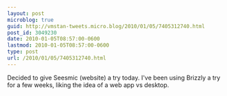 ```yaml
---
layout: post
microblog: true
guid: http://vmstan-tweets.micro.blog/2010/01/05/7405312740.html
post_id: 3049230
date: 2010-01-05T08:57:00-0600
lastmod: 2010-01-05T08:57:00-0600
type: post
url: /2010/01/05/7405312740.html
---
```

Decided to give Seesmic (website) a try today. I've been using Brizzly a try for a few weeks, liking the idea of a web app vs desktop.
